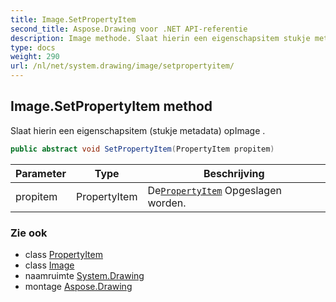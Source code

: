 ```yaml
---
title: Image.SetPropertyItem
second_title: Aspose.Drawing voor .NET API-referentie
description: Image methode. Slaat hierin een eigenschapsitem stukje metadata opImage .
type: docs
weight: 290
url: /nl/net/system.drawing/image/setpropertyitem/
---
```

## Image.SetPropertyItem method

Slaat hierin een eigenschapsitem (stukje metadata) opImage .

```csharp
public abstract void SetPropertyItem(PropertyItem propitem)
```

| Parameter | Type | Beschrijving |
| --- | --- | --- |
| propitem | PropertyItem | De[`PropertyItem`](../../../system.drawing.imaging/propertyitem/) Opgeslagen worden. |

### Zie ook

* class [PropertyItem](../../../system.drawing.imaging/propertyitem/)
* class [Image](../)
* naamruimte [System.Drawing](../../image/)
* montage [Aspose.Drawing](../../../)


